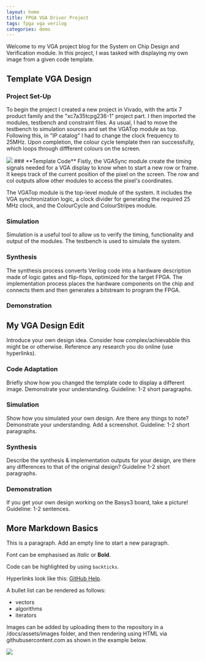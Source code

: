 ```yaml
---
layout: home
title: FPGA VGA Driver Project
tags: fpga vga verilog
categories: demo
---
```


Welcome to my VGA project blog for the System on Chip Design and Verification module. In this project, I was tasked with displaying my own image from a given code template.

## **Template VGA Design**
### **Project Set-Up**
To begin the project I created a new project in Vivado, with the artix 7 product family and the "xc7a35tcpg236-1" project part. I then imported the modules, testbench and constraint files.
As usual, I had to move the testbench to simulation sources and set the VGATop module as top. Following this, in "IP catalog" I had to change the clock frequency to 25MHz.
Upon completion, the colour cycle template then ran successfully, which loops through diffferent colours on the screen.

<img src="https://raw.githubusercontent.com/melgineer/fpga-vga-verilog/main/docs/assets/images/VGAPrjSum.png">
### **Template Code**
Fistly, the VGASync module create the timing signals needed for a VGA display to know when to start a new row or frame. It keeps track of the current position of the pixel on the screen. The row and col outputs 
allow other modules to access the pixel's coordinates.

The VGATop module is the top-level module of the system. It includes the VGA synchronization logic, a clock divider for generating the required 25 MHz clock, and the ColourCycle and ColourStripes module.
### **Simulation**
Simulation is a useful tool to allow us to verify the timing, functionality and output of the modules.
The testbench is used to simulate the system. 
### **Synthesis**
The synthesis process converts Verilog code into a hardware description made of logic gates and flip-flops, optimized for the target FPGA.
The implementation process places the hardware components on the chip and connects them and then generates a bitstream to program the FPGA.
### **Demonstration**


## **My VGA Design Edit**
Introduce your own design idea. Consider how complex/achievabble this might be or otherwise. Reference any research you do online (use hyperlinks).
### **Code Adaptation**
Briefly show how you changed the template code to display a different image. Demonstrate your understanding. Guideline: 1-2 short paragraphs.
### **Simulation**
Show how you simulated your own design. Are there any things to note? Demonstrate your understanding. Add a screenshot. Guideline: 1-2 short paragraphs.
### **Synthesis**
Describe the synthesis & implementation outputs for your design, are there any differences to that of the original design? Guideline 1-2 short paragraphs.
### **Demonstration**
If you get your own design working on the Basys3 board, take a picture! Guideline: 1-2 sentences.

## **More Markdown Basics**
This is a paragraph. Add an empty line to start a new paragraph.

Font can be emphasised as *Italic* or **Bold**.

Code can be highlighted by using `backticks`.

Hyperlinks look like this: [GitHub Help](https://help.github.com/).

A bullet list can be rendered as follows:
- vectors
- algorithms
- iterators

Images can be added by uploading them to the repository in a /docs/assets/images folder, and then rendering using HTML via githubusercontent.com as shown in the example below.

<img src="https://raw.githubusercontent.com/melgineer/fpga-vga-verilog/main/docs/assets/images/VGAPrjSrcs.png">

